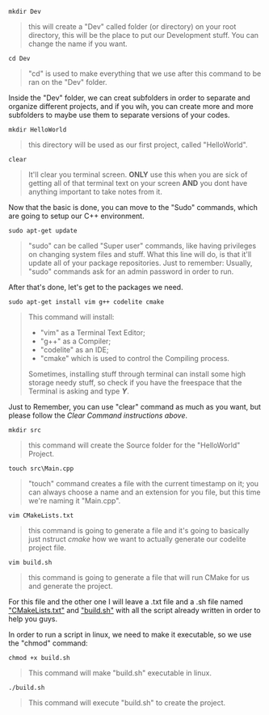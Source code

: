 ```
mkdir Dev 
``` 
> this will create a "Dev" called folder (or directory) on your root directory, this will be the place to put our Development stuff. You can change the name if you want.
```
cd Dev 
```
> "cd" is used to make everything that we use after this command to be ran on the "Dev" folder.

Inside the "Dev" folder, we can creat subfolders in order to separate and organize different projects, and if you wih, you can create more and more subfolders to maybe use them to separate versions of your codes.
```
mkdir HelloWorld
```
> this directory will be used as our first project, called "HelloWorld".
```
clear 
```
> It'll clear you terminal screen. **ONLY** use this when you are sick of getting all of that terminal text on your screen **AND** you dont have anything important to take notes from it.

Now that the basic is done, you can move to the "Sudo" commands, which are going to setup our C++ environment.

```
sudo apt-get update 
```
> "sudo" can be called "Super user" commands, like having privileges on changing system files and stuff. What this line will do, is that it'll update all of your package repositories. Just to remember: Usually, "sudo" commands ask for an admin password in order to run.

After that's done, let's get to the packages we need.

```
sudo apt-get install vim g++ codelite cmake 
```
> This command will install:
> - "vim" as a Terminal Text Editor;
> - "g++" as a Compiler;
> - "codelite" as an IDE;
> - "cmake" which is used to control the Compiling process.
> 
> Sometimes, installing stuff through terminal can install some high storage needy stuff, so check if you have the freespace that the Terminal is asking and type ***Y***.

Just to Remember, you can use "clear" command as much as you want, but please follow the *Clear Command instructions above*.

```
mkdir src
```
> this command will create the Source folder for the "HelloWorld" Project.

```
touch src\Main.cpp
```
> "touch" command creates a file with the current timestamp on it; you can always choose a name and an extension for you file, but this time we're naming it "Main.cpp".

```
vim CMakeLists.txt
```
> this command is going to generate a file and it's going to basically just nstruct _cmake_ how we want to actually generate our codelite project file.

```
vim build.sh
```
> this command is going to generate a file that will run CMake for us and generate the project.

For this file and the other one I will leave a .txt file and a .sh file named ["CMakeLists.txt"](CMakeLists.txt) and ["build.sh"](build.sh) with all the script already written in order to help you guys.

In order to run a script in linux, we need to make it executable, so we use the "chmod" command:
```
chmod +x build.sh
```
> This command will make "build.sh" executable in linux.
```
./build.sh
```
> This command will execute "build.sh" to create the project.
